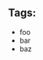 <div class="au-body au-body--dark">
  <h2 class="au-display-sm">Tags:</h2>
  <ul class="au-tag-list">
    <li><span class="au-tag au-tag--dark">foo</span></li>
    <li><span class="au-tag au-tag--dark">bar</span></li>
    <li><span class="au-tag au-tag--dark">baz</span></li>
  </ul>
</div>
